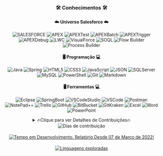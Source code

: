 <div align="center">
   <h3 align="center">🛠 Conhecimentos 🛠</h3>
<h4 align="center">☁️ Universo Salesforce ☁️</h4>

![SALESFORCE](https://img.shields.io/badge/Salesforce-00A1E0?style=for-the-badge&logo=Salesforce&logoColor=white)
![APEX](https://img.shields.io/badge/Apex-00A1E0?style=for-the-badge&logo=Salesforce&logoColor=white)
![APEXTest](https://img.shields.io/badge/Apex%20Test-00A1E0?style=for-the-badge&logo=Salesforce&logoColor=white)
![APEXBatch](https://img.shields.io/badge/Apex%20Batch-00A1E0?style=for-the-badge&logo=Salesforce&logoColor=white)
![APEXTrigger](https://img.shields.io/badge/Apex%20Triggers-00A1E0?style=for-the-badge&logo=Salesforce&logoColor=white)
![APEXDebug](https://img.shields.io/badge/Apex%20Debug-00A1E0?style=for-the-badge&logo=Salesforce&logoColor=white)
![LWC](https://img.shields.io/badge/LWC-00A1E0?style=for-the-badge&logo=Salesforce&logoColor=white)
![VisualForce](https://img.shields.io/badge/VisualForce-00A1E0?style=for-the-badge&logo=Salesforce&logoColor=white)
![SOQL](https://img.shields.io/badge/SOQL-00A1E0?style=for-the-badge&logo=Salesforce&logoColor=white)
![Flow Builder](https://img.shields.io/badge/Flow%20Builder-00A1E0?style=for-the-badge&logo=Salesforce&logoColor=white)
![Process Builder](https://img.shields.io/badge/Process%20Builder-00A1E0?style=for-the-badge&logo=Salesforce&logoColor=white)

 <h4 align="center">🖥️ Programação 💻</h4>
 
![Java](https://img.shields.io/badge/Java-ED8B00?style=for-the-badge&logo=java&logoColor=white)
![Spring](https://img.shields.io/badge/Spring-6DB33F?style=for-the-badge&logo=spring&logoColor=white)
![HTML5](https://img.shields.io/badge/HTML5-E34F26?style=for-the-badge&logo=html5&logoColor=white)
![CSS3](https://img.shields.io/badge/CSS3-1572B6?style=for-the-badge&logo=css3&logoColor=white)
![JavaScript](https://img.shields.io/badge/JavaScript-323330?style=for-the-badge&logo=javascript&logoColor=F7DF1E)
![JSON](https://img.shields.io/badge/json-5E5C5C?style=for-the-badge&logo=json&logoColor=white)
![SQLServer](https://img.shields.io/badge/Microsoft_SQL_Server-CC2927?style=for-the-badge&logo=microsoft-sql-server&logoColor=white)
![MySQL](https://img.shields.io/badge/MySQL-005C84?style=for-the-badge&logo=mysql&logoColor=white)
![PowerShell](https://img.shields.io/badge/powershell-5391FE?style=for-the-badge&logo=powershell&logoColor=white)
![Git](https://img.shields.io/badge/GIT-E44C30?style=for-the-badge&logo=git&logoColor=white)
![Markdown](https://img.shields.io/badge/Markdown-000000?style=for-the-badge&logo=markdown&logoColor=white)
 
 <h4 align="center">🖥️ Ferramentas 💻</h4>
 
![Eclipse](https://img.shields.io/badge/Eclipse-2C2255?style=for-the-badge&logo=eclipse&logoColor=white)
![SpringBoot](https://img.shields.io/badge/Spring_Boot-F2F4F9?style=for-the-badge&logo=spring-boot)
![VSCodeStudio](https://img.shields.io/badge/Visual_Studio_Code-0078D4?style=for-the-badge&logo=visual%20studio%20code&logoColor=white)
![VSCode](https://img.shields.io/badge/Visual_Studio-5C2D91?style=for-the-badge&logo=visual%20studio&logoColor=white)
![Postman](https://img.shields.io/badge/Postman-FF6C37?style=for-the-badge&logo=Postman&logoColor=white)
![NotePad++](	https://img.shields.io/badge/Notepad++-90E59A.svg?style=for-the-badge&logo=notepad%2B%2B&logoColor=black)
![Trello](https://img.shields.io/badge/Trello-0052CC?style=for-the-badge&logo=trello&logoColor=white)
![GitHub](https://img.shields.io/badge/GitHub-100000?style=for-the-badge&logo=github&logoColor=white)
![BitBucket](https://img.shields.io/badge/Bitbucket-0747a6?style=for-the-badge&logo=bitbucket&logoColor=white)
![GitKraken](https://img.shields.io/badge/GitKraken-179287?style=for-the-badge&logo=GitKraken&logoColor=white)
![Excel](https://img.shields.io/badge/Microsoft_Excel-217346?style=for-the-badge&logo=microsoft-excel&logoColor=white)
![Word](https://img.shields.io/badge/Microsoft_Word-2B579A?style=for-the-badge&logo=microsoft-word&logoColor=white)
![PowerPoint](https://img.shields.io/badge/Microsoft_PowerPoint-B7472A?style=for-the-badge&logo=microsoft-powerpoint&logoColor=white)

</div>
<details align="center">
   
<summary>🔥Clique para ver Detalhes de Contribuições🔥</summary>
   
<!--START_SECTION:waka-->
![Code Time](http://img.shields.io/badge/Code%20Time-64%20hrs%2047%20mins-blue)

![Profile Views](http://img.shields.io/badge/Profile%20Views-109-blue)

![Lines of code](https://img.shields.io/badge/From%20Hello%20World%20I%27ve%20Written-16%20Thousand%20lines%20of%20code-blue)

**🐱 My GitHub Data** 

> 🏆 34 Contributions in the Year 2022
 > 
> 📦 3.9 kB Used in GitHub's Storage 
 > 
> 🚫 Not Opted to Hire
 > 
> 📜 17 Public Repositories 
 > 
> 🔑 1 Private Repository 
 > 
**I'm a Night 🦉** 

```text
🌞 Morning    2 commits      █░░░░░░░░░░░░░░░░░░░░░░░░   4.26% 
🌆 Daytime    3 commits      █░░░░░░░░░░░░░░░░░░░░░░░░   6.38% 
🌃 Evening    24 commits     ████████████░░░░░░░░░░░░░   51.06% 
🌙 Night      18 commits     █████████░░░░░░░░░░░░░░░░   38.3%

```
📅 **I'm Most Productive on Saturday** 

```text
Monday       2 commits      █░░░░░░░░░░░░░░░░░░░░░░░░   4.26% 
Tuesday      5 commits      ██░░░░░░░░░░░░░░░░░░░░░░░   10.64% 
Wednesday    11 commits     █████░░░░░░░░░░░░░░░░░░░░   23.4% 
Thursday     5 commits      ██░░░░░░░░░░░░░░░░░░░░░░░   10.64% 
Friday       0 commits      ░░░░░░░░░░░░░░░░░░░░░░░░░   0.0% 
Saturday     13 commits     ███████░░░░░░░░░░░░░░░░░░   27.66% 
Sunday       11 commits     █████░░░░░░░░░░░░░░░░░░░░   23.4%

```


📊 **This Week I Spent My Time On** 

```text
⌚︎ Time Zone: America/Sao_Paulo

💬 Programming Languages: 
Apex                     13 hrs 38 mins      ███████████████░░░░░░░░░░   60.91% 
JavaScript               4 hrs 43 mins       █████░░░░░░░░░░░░░░░░░░░░   21.1% 
HTML                     3 hrs 34 mins       ████░░░░░░░░░░░░░░░░░░░░░   15.96% 
Debug                    12 mins             ░░░░░░░░░░░░░░░░░░░░░░░░░   0.92% 
Other                    7 mins              ░░░░░░░░░░░░░░░░░░░░░░░░░   0.59%

🐱‍💻 Projects: 
oba-dev                  20 hrs 56 mins      ███████████████████████░░   93.47% 
randon-dev               55 mins             █░░░░░░░░░░░░░░░░░░░░░░░░   4.12% 
spc-dev                  11 mins             ░░░░░░░░░░░░░░░░░░░░░░░░░   0.89% 
leroymerlin              9 mins              ░░░░░░░░░░░░░░░░░░░░░░░░░   0.74% 
carrefour-salesforce     7 mins              ░░░░░░░░░░░░░░░░░░░░░░░░░   0.56%

```

**Timeline**

![Chart not found](https://raw.githubusercontent.com/c-viniciussantos/c-viniciussantos/main/charts/bar_graph.png) 


 Last Updated on 01/05/2022 05:00:04 UTC
<!--END_SECTION:waka-->

</details>

<div align="center" width=420>
  <img 
       align="center" 
       src="http://github-readme-streak-stats.herokuapp.com?user=c-viniciussantos&theme=radical&date_format=M%20j%5B%2C%20Y%5D"
       title="Dias de contribuição"/>   
</div>
<br>
<div align="center" width=500>
  <a href="https://wakatime.com/@c_viniciussantos">
    <img align="center" 
         src="https://github-readme-stats.vercel.app/api/wakatime?username=c_viniciussantos&theme=radical"
         title="Tempo em Desenvolvimento. Relatório Desde 07 de Março de 2022!"/>
  </a>
</div>
<br>
<div align="center" width=350>
  <a href="https://github.com/c-viniciussantos/">
    <img 
         align="center" 
         src="https://github-readme-stats.vercel.app/api/top-langs/?username=c-viniciussantos&langs_count=10&theme=yeblu&include_all_commits=true"
         title="Linguagens exploradas"/>
  </a>
 </div>
